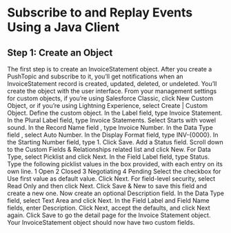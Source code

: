 # Subscribe to and Replay Events Using a Java Client

## Step 1: Create an Object
The first step is to create an InvoiceStatement object.
After you create a PushTopic and subscribe to it, you’ll get notifications when an InvoiceStatement record is created, updated, deleted, or undeleted. You’ll create the object with the user interface.
From your management settings for custom objects, if you’re using Salesforce Classic, click New Custom Object, or if you’re using Lightning Experience, select Create | Custom Object.
Define the custom object.
In the Label field, type Invoice Statement.
In the Plural Label field, type Invoice Statements.
Select Starts with vowel sound.
In the Record Name field , type Invoice Number.
In the Data Type field , select Auto Number.
In the Display Format field, type INV-{0000}.
In the Starting Number field, type 1.
Click Save.
Add a Status field.
Scroll down to the Custom Fields & Relationships related list and click New.
For Data Type, select Picklist and click Next.
In the Field Label field, type Status.
Type the following picklist values in the box provided, with each entry on its own line.
1
Open
2
Closed
3
Negotiating
4
Pending
Select the checkbox for Use first value as default value.
Click Next.
For field-level security, select Read Only and then click Next.
Click Save & New to save this field and create a new one.
Now create an optional Description field.
In the Data Type field, select Text Area and click Next.
In the Field Label and Field Name fields, enter Description.
Click Next, accept the defaults, and click Next again.
Click Save to go the detail page for the Invoice Statement object.
Your InvoiceStatement object should now have two custom fields.
